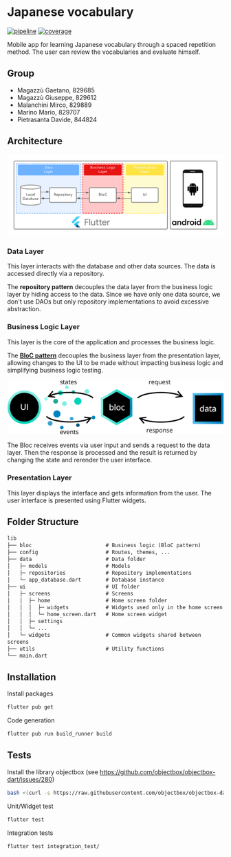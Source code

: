 # Japanese vocabulary

<!-- ## Badges -->
[![pipeline](https://gitlab.com/saiteki-kai/japanese-vocabulary/badges/ci/pipeline.svg)](https://gitlab.com/saiteki-kai/japanese-vocabulary/-/pipelines)
[![coverage](https://gitlab.com/saiteki-kai/japanese-vocabulary/badges/ci/coverage.svg)]()
<!--[![License: MIT](https://img.shields.io/badge/License-MIT-yellow.svg)](https://opensource.org/licenses/MIT)
[![Latest Release](https://gitlab.com/saiteki-kai/japanese-vocabulary/-/badges/release.svg)](https://gitlab.com/saiteki-kai/japanese-vocabulary/-/releases)-->

Mobile app for learning Japanese vocabulary through a spaced repetition method. The user can review the vocabularies and evaluate himself.

## Group

- Magazzù Gaetano, 829685
- Magazzù Giuseppe, 829612
- Malanchini Mirco, 829889
- Marino Mario, 829707
- Pietrasanta Davide, 844824

## Architecture

![Architecture](./images/High-level%20Architecture.png)

### Data Layer

This layer interacts with the database and other data sources. The data is accessed directly via a repository.

The **repository pattern** decouples the data layer from the business logic layer by hiding access to the data. Since we have only one data source, we don't use DAOs but only repository implementations to avoid excessive abstraction.

### Business Logic Layer

This layer is the core of the application and processes the business logic.

The [**BloC pattern**](https://bloclibrary.dev/#/) decouples the business layer from the presentation layer, allowing changes to the UI to be made without impacting business logic and simplifying business logic testing.

[![bloc pattern](images/bloc_architecture_full.png)](https://bloclibrary.dev/#/coreconcepts)

The Bloc receives events via user input and sends a request to the data layer. Then the response is processed and the result is returned by changing the state and rerender the user interface.

### Presentation Layer

This layer displays the interface and gets information from the user. The user interface is presented using Flutter widgets.

## Folder Structure

```text
lib
├── bloc                        # Business logic (BloC pattern)
├── config                      # Routes, themes, ...
├── data                        # Data folder
│   ├─ models                   # Models
│   ├─ repositories             # Repository implementations
│   └─ app_database.dart        # Database instance
├── ui                          # UI folder
│   ├─ screens                  # Screens
│   │  ├─ home                  # Home screen folder 
│   │  │  ├─ widgets            # Widgets used only in the home screen
│   │  │  └─ home_screen.dart   # Home screen widget
│   │  ├─ settings              
│   │  └─ ...
│   └─ widgets                  # Common widgets shared between screens  
├── utils                       # Utility functions  
└── main.dart
```

## Installation

Install packages

```bash
flutter pub get
```

Code generation

```bash
flutter pub run build_runner build
```

## Tests

Install the library objectbox (see https://github.com/objectbox/objectbox-dart/issues/280)

```bash
bash <(curl -s https://raw.githubusercontent.com/objectbox/objectbox-dart/main/install.sh)
```

Unit/Widget test

```bash
flutter test
```

Integration tests

```bash
flutter test integration_test/
```

<!--
Generate the documentation

```bash
dart pub global activate dartdoc
export PATH="$PATH":"$HOME/.pub-cache/bin"

dartdoc
```
-->

<!-- ##  Usage -->

<!-- Link to the docs -->

<!-- ## License -->
